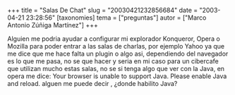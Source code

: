 +++
title = "Salas De Chat"
slug = "20030421232856684"
date = "2003-04-21 23:28:56"
[taxonomies]
tema = ["preguntas"]
autor = ["Marco Antonio Zúñiga Martínez"]
+++

Alguien me podria ayudar a configurar mi explorador Konqueror, Opera o
Mozilla para poder entrar a las salas de charlas, por ejemplo Yahoo ya
que me dice que me hace falta un plugin o algo asi, dependiendo del
navegador es lo que me pasa, no se que hacer y seria en mi caso para un
cibercafe que utilizan mucho estas salas, no se si tenga algo que ver
con la Java, en opera me dice: Your browser is unable to support Java.
Please enable Java and reload. alguen me puede decir , ¿donde habilito
Java?

